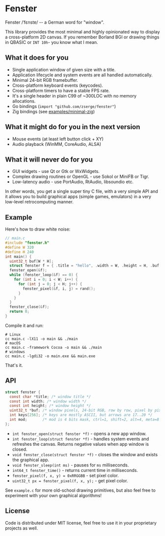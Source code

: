 # Fenster

Fenster /ˈfɛnstɐ/ -- a German word for "window".

This library provides the most minimal and highly opinionated way to display a cross-platform 2D canvas. If you remember Borland BGI or drawing things in QBASIC or `INT 10h`- you know what I mean.

## What it does for you

* Single application window of given size with a title.
* Application lifecycle and system events are all handled automatically.
* Minimal 24-bit RGB framebuffer.
* Cross-platform keyboard events (keycodes).
* Cross-platform timers to have a stable FPS rate.
* It's a single header in plain C99 of ~300LOC with no memory allocations.
* Go bindings (`import "github.com/zserge/fenster"`)
* Zig bindings (see [examples/minimal-zig](/examples/minimal-zig))

## What it might do for you in the next version

* Mouse events (at least left button click + XY)
* Audio playback (WinMM, CoreAudio, ALSA)

## What it will never do for you

* GUI widgets - use Qt or Gtk or WxWidgets.
* Complex drawing routines or OpenGL - use Sokol or MiniFB or Tigr.
* Low-latency audio - use PortAudio, RtAudio, libsoundio etc.

In other words, you get a single super tiny C file, with a very simple API and it allows you to build graphical apps (simple games, emulators) in a very low-level retrocomputing manner.

## Example

Here's how to draw white noise:

```c
// main.c
#include "fenster.h"
#define W 320
#define H 240
int main() {
  uint32_t buf[W * H];
  struct fenster f = { .title = "hello", .width = W, .height = H, .buf = buf };
  fenster_open(&f);
  while (fenster_loop(&f) == 0) {
    for (int i = 0; i < W; i++) {
      for (int j = 0; j < H; j++) {
        fenster_pixel(&f, i, j) = rand();
      }
    }
  }
  fenster_close(&f);
  return 0;
}
```

Compile it and run:

```
# Linux
cc main.c -lX11 -o main && ./main
# macOS
cc main.c -framework Cocoa -o main && ./main
# windows
cc main.c -lgdi32 -o main.exe && main.exe
```

That's it.

## API

```c
struct fenster {
  const char *title; /* window title */
  const int width; /* window width */
  const int height; /* window height */
  uint32_t *buf; /* window pixels, 24-bit RGB, row by row, pixel by pixel */
  int keys[256]; /* keys are mostly ASCII, but arrows are 17..20 */
  int mod;       /* mod is 4 bits mask, ctrl=1, shift=2, alt=4, meta=8 */
};
```

* `int fenster_open(struct fenster *f)` - opens a new app window.
* `int fenster_loop(struct fenster *f)` - handles system events and refreshes the canvas. Returns negative values when app window is closed.
* `void fenster_close(struct fenster *f)` - closes the window and exists the graphical app.
* `void fenster_sleep(int ms)` - pauses for `ms` milliseconds.
* `int64_t fenster_time()` - returns current time in milliseconds.
* `fenster_pixel(f, x, y) = 0xRRGGBB` - set pixel color.
* `uint32_t px = fenster_pixel(f, x, y);` - get pixel color.

See `example.c` for more old-school drawing primitives, but also feel free to experiment with your own graphical algorithms!

## License

Code is distributed under MIT license, feel free to use it in your proprietary projects as well.

